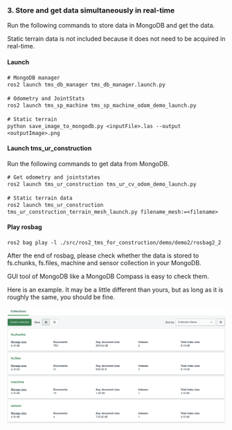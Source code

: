 ### 3. Store and get data simultaneously in real-time

Run the following commands to store data in MongoDB and get the data.

Static terrain data is not included because it does not need to be acquired in real-time.

#### Launch

```
# MongoDB manager
ros2 launch tms_db_manager tms_db_manager.launch.py

# Odometry and JointStats
ros2 launch tms_sp_machine tms_sp_machine_odom_demo_launch.py

# Static terrain
python save_image_to_mongodb.py <inputFile>.las --output <outputImage>.png

```


#### Launch tms_ur_construction

Run the following commands to get data from MongoDB.

```
# Get odometry and jointstates
ros2 launch tms_ur_construction tms_ur_cv_odom_demo_launch.py

# Static terrain data
ros2 launch tms_ur_construction tms_ur_construction_terrain_mesh_launch.py filename_mesh:=<filename>

```

#### Play rosbag

```
ros2 bag play -l ./src/ros2_tms_for_construction/demo/demo2/rosbag2_2
```

After the end of rosbag, please check whether the data is stored to fs.chunks, fs.files, machine and sensor collection in your MongoDB.

GUI tool of MongoDB like a MongoDB Compass is easy to check them.

Here is an example. It may be a little different than yours, but as long as it is roughly the same, you should be fine.

![](demo/demo2/demo_mongodb_compass.png)
